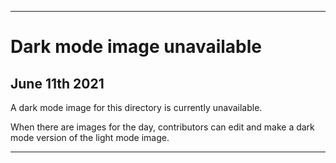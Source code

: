 
***
 
# Dark mode image unavailable

## June 11th 2021

A dark mode image for this directory is currently unavailable.

When there are images for the day, contributors can edit and make a dark mode version of the light mode image.

***
